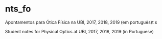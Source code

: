 # nts_fo
Apontamentos para Ótica Física na UBI, 2017, 2018, 2019 (em português)t s

Student notes for Physical Optics at UBI, 2017, 2018, 2019 (in Portuguese)
